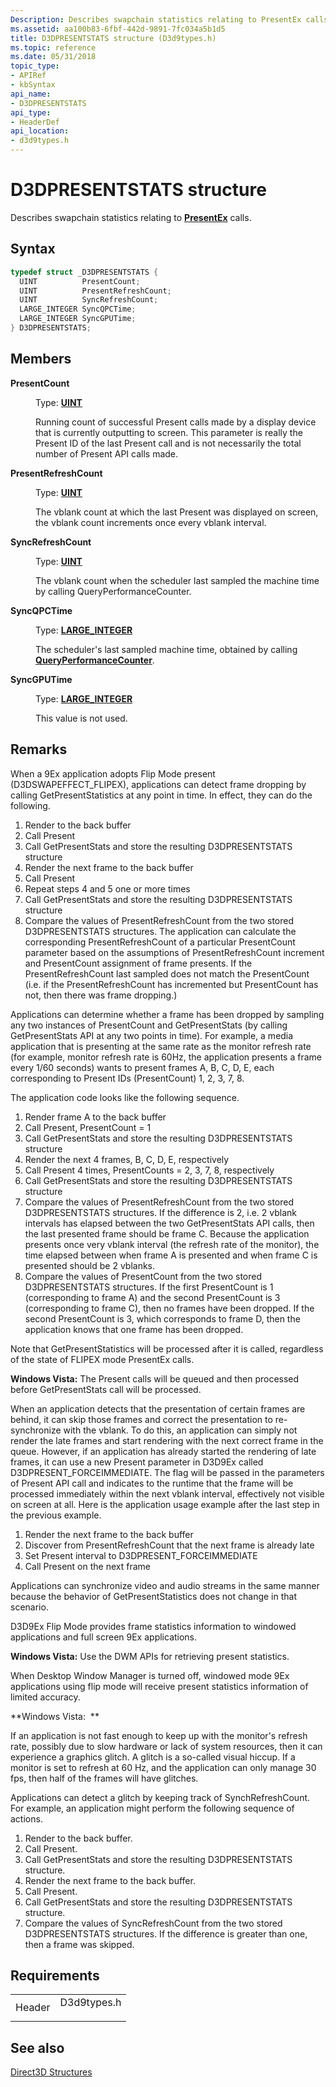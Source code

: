 ```yaml
---
Description: Describes swapchain statistics relating to PresentEx calls.
ms.assetid: aa100b83-6fbf-442d-9891-7fc034a5b1d5
title: D3DPRESENTSTATS structure (D3d9types.h)
ms.topic: reference
ms.date: 05/31/2018
topic_type: 
- APIRef
- kbSyntax
api_name: 
- D3DPRESENTSTATS
api_type: 
- HeaderDef
api_location: 
- d3d9types.h
---
```


# D3DPRESENTSTATS structure

Describes swapchain statistics relating to [**PresentEx**](/windows/win32/api/d3d9/nf-d3d9-idirect3ddevice9ex-presentex) calls.

## Syntax


```C++
typedef struct _D3DPRESENTSTATS {
  UINT          PresentCount;
  UINT          PresentRefreshCount;
  UINT          SyncRefreshCount;
  LARGE_INTEGER SyncQPCTime;
  LARGE_INTEGER SyncGPUTime;
} D3DPRESENTSTATS;
```



## Members

<dl> <dt>

**PresentCount**
</dt> <dd>

Type: **[**UINT**](../winprog/windows-data-types.md)**

</dd> <dd>

Running count of successful Present calls made by a display device that is currently outputting to screen. This parameter is really the Present ID of the last Present call and is not necessarily the total number of Present API calls made.

</dd> <dt>

**PresentRefreshCount**
</dt> <dd>

Type: **[**UINT**](../winprog/windows-data-types.md)**

</dd> <dd>

The vblank count at which the last Present was displayed on screen, the vblank count increments once every vblank interval.

</dd> <dt>

**SyncRefreshCount**
</dt> <dd>

Type: **[**UINT**](../winprog/windows-data-types.md)**

</dd> <dd>

The vblank count when the scheduler last sampled the machine time by calling QueryPerformanceCounter.

</dd> <dt>

**SyncQPCTime**
</dt> <dd>

Type: **[**LARGE\_INTEGER**](/windows/win32/api/winnt/ns-winnt-large_integer~r1)**

</dd> <dd>

The scheduler's last sampled machine time, obtained by calling [**QueryPerformanceCounter**](/windows/win32/api/profileapi/nf-profileapi-queryperformancecounter).

</dd> <dt>

**SyncGPUTime**
</dt> <dd>

Type: **[**LARGE\_INTEGER**](/windows/win32/api/winnt/ns-winnt-large_integer~r1)**

</dd> <dd>

This value is not used.

</dd> </dl>

## Remarks

When a 9Ex application adopts Flip Mode present (D3DSWAPEFFECT\_FLIPEX), applications can detect frame dropping by calling GetPresentStatistics at any point in time. In effect, they can do the following.

1.  Render to the back buffer
2.  Call Present
3.  Call GetPresentStats and store the resulting D3DPRESENTSTATS structure
4.  Render the next frame to the back buffer
5.  Call Present
6.  Repeat steps 4 and 5 one or more times
7.  Call GetPresentStats and store the resulting D3DPRESENTSTATS structure
8.  Compare the values of PresentRefreshCount from the two stored D3DPRESENTSTATS structures. The application can calculate the corresponding PresentRefreshCount of a particular PresentCount parameter based on the assumptions of PresentRefreshCount increment and PresentCount assignment of frame presents. If the PresentRefreshCount last sampled does not match the PresentCount (i.e. if the PresentRefreshCount has incremented but PresentCount has not, then there was frame dropping.)

Applications can determine whether a frame has been dropped by sampling any two instances of PresentCount and GetPresentStats (by calling GetPresentStats API at any two points in time). For example, a media application that is presenting at the same rate as the monitor refresh rate (for example, monitor refresh rate is 60Hz, the application presents a frame every 1/60 seconds) wants to present frames A, B, C, D, E, each corresponding to Present IDs (PresentCount) 1, 2, 3, 7, 8.

The application code looks like the following sequence.

1.  Render frame A to the back buffer
2.  Call Present, PresentCount = 1
3.  Call GetPresentStats and store the resulting D3DPRESENTSTATS structure
4.  Render the next 4 frames, B, C, D, E, respectively
5.  Call Present 4 times, PresentCounts = 2, 3, 7, 8, respectively
6.  Call GetPresentStats and store the resulting D3DPRESENTSTATS structure
7.  Compare the values of PresentRefreshCount from the two stored D3DPRESENTSTATS structures. If the difference is 2, i.e. 2 vblank intervals has elapsed between the two GetPresentStats API calls, then the last presented frame should be frame C. Because the application presents once very vblank interval (the refresh rate of the monitor), the time elapsed between when frame A is presented and when frame C is presented should be 2 vblanks.
8.  Compare the values of PresentCount from the two stored D3DPRESENTSTATS structures. If the first PresentCount is 1 (corresponding to frame A) and the second PresentCount is 3 (corresponding to frame C), then no frames have been dropped. If the second PresentCount is 3, which corresponds to frame D, then the application knows that one frame has been dropped.

Note that GetPresentStatistics will be processed after it is called, regardless of the state of FLIPEX mode PresentEx calls.

**Windows Vista:** The Present calls will be queued and then processed before GetPresentStats call will be processed.

When an application detects that the presentation of certain frames are behind, it can skip those frames and correct the presentation to re-synchronize with the vblank. To do this, an application can simply not render the late frames and start rendering with the next correct frame in the queue. However, if an application has already started the rendering of late frames, it can use a new Present parameter in D3D9Ex called D3DPRESENT\_FORCEIMMEDIATE. The flag will be passed in the parameters of Present API call and indicates to the runtime that the frame will be processed immediately within the next vblank interval, effectively not visible on screen at all. Here is the application usage example after the last step in the previous example.

1.  Render the next frame to the back buffer
2.  Discover from PresentRefreshCount that the next frame is already late
3.  Set Present interval to D3DPRESENT\_FORCEIMMEDIATE
4.  Call Present on the next frame

Applications can synchronize video and audio streams in the same manner because the behavior of GetPresentStatistics does not change in that scenario.

D3D9Ex Flip Mode provides frame statistics information to windowed applications and full screen 9Ex applications.

**Windows Vista:** Use the DWM APIs for retrieving present statistics.

When Desktop Window Manager is turned off, windowed mode 9Ex applications using flip mode will receive present statistics information of limited accuracy.

**Windows Vista:  **

If an application is not fast enough to keep up with the monitor's refresh rate, possibly due to slow hardware or lack of system resources, then it can experience a graphics glitch. A glitch is a so-called visual hiccup. If a monitor is set to refresh at 60 Hz, and the application can only manage 30 fps, then half of the frames will have glitches.

Applications can detect a glitch by keeping track of SynchRefreshCount. For example, an application might perform the following sequence of actions.

1.  Render to the back buffer.
2.  Call Present.
3.  Call GetPresentStats and store the resulting D3DPRESENTSTATS structure.
4.  Render the next frame to the back buffer.
5.  Call Present.
6.  Call GetPresentStats and store the resulting D3DPRESENTSTATS structure.
7.  Compare the values of SyncRefreshCount from the two stored D3DPRESENTSTATS structures. If the difference is greater than one, then a frame was skipped.

## Requirements



|                   |                                                                                        |
|-------------------|----------------------------------------------------------------------------------------|
| Header<br/> | <dl> <dt>D3d9types.h</dt> </dl> |



## See also

<dl> <dt>

[Direct3D Structures](dx9-graphics-reference-d3d-structures.md)
</dt> </dl>

 

 